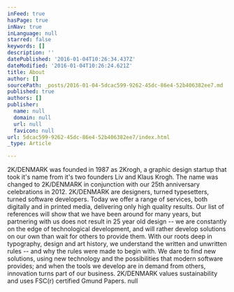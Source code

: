 ```yaml
---
inFeed: true
hasPage: true
inNav: true
inLanguage: null
starred: false
keywords: []
description: ''
datePublished: '2016-01-04T10:26:34.437Z'
dateModified: '2016-01-04T10:26:24.621Z'
title: About
author: []
sourcePath: _posts/2016-01-04-5dcac599-9262-45dc-86e4-52b406382ee7.md
published: true
authors: []
publisher:
  name: null
  domain: null
  url: null
  favicon: null
url: 5dcac599-9262-45dc-86e4-52b406382ee7/index.html
_type: Article

---
```

2K/DENMARK was founded in 1987 as 2Krogh, a graphic design startup that took it's name from it's two founders Liv and Klaus Krogh. The name was changed to 2K/DENMARK in conjunction with our 25th anniversary celebrations in 2012\.
2K/DENMARK are designers, turned typesetters, turned software developers. Today we offer a range of services, both digitally and in printed media, delivering only high quality results.
Our list of references will show that we have been around for many years, but partnering with us does not result in 25 year old design -- we are constantly on the edge of technological development, and will rather develop solutions on our own than wait for others to provide them.
With our roots deep in typography, design and art history, we understand the written and unwritten rules -- and why the rules were made to begin with. We dare to find new solutions, using new technology and the possibilities that modern software provides; and when the tools we develop are in demand from others, innovation turns part of our business.
2K/DENMARK values sustainability and uses FSC(r) certified Gmund Papers.
null